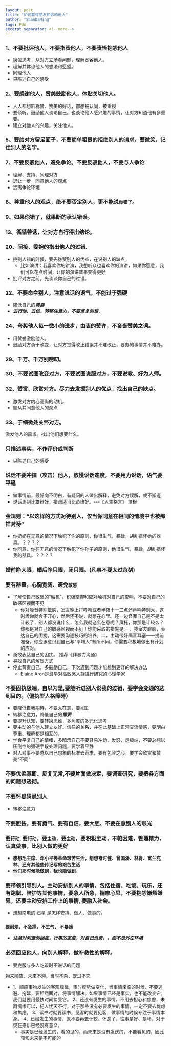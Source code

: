 ```yaml
---
layout: post
title: "如何赢得朋友和影响他人"
author: "ShanDaMing"
tags: PUA
excerpt_separator: <!--more-->
---
```


<!--more-->

### 1、不要批评他人，不要指责他人，不要责怪抱怨他人
* 换位思考，从对方立场看问题，理解宽容他人。
* 理解并体谅他人的想法和愿望。
* 同理他人
* 只陈述自己的感受

### 2、要感谢他人，赞美鼓励他人，体贴关切他人。
* 人人都想听称赞、赞美的好话，都想被认同，被重视
* 要倾听，鼓励他人谈论自己。也谈论他人感兴趣的事情，让对方知道他有多重要。
* 建立对他人的兴趣，关注他人。

### 5、要给对方留足面子，不要简单粗暴的拒绝别人的请求，要微笑，记住别人的名字。

### 7、不要反驳他人，避免争论。不要反驳他人，不要与人争论
* 理解、支持、同理对方
* 退让一步，同意他人的观点
* 远离争论环境

### 8、尊重他人的观点，绝不要否定别人，更不能说`你错了`。

### 9、如果你错了，就果断的承认错误。

### 13、循循善诱，让对方自行得出结论。

### 20、间接、委婉的指出他人的过错.
* 挑别人错的时候，要先称赞别人的优点，在说别人的缺点。
	 - 比如演讲：我喜欢你的讲演，我想听众也喜欢你的演讲，如果你愿意，我们可以花点时间，让你的演讲效果变得更好
* 批评对方之前，先谈谈你自己的过错。

### 22、不要命令别人，注意说话的语气，不能过于强硬
* 降低自己的***需要***
* ***去行动、去做，转移注意力，不要反复的想***，

### 24、夸奖他人每一微小的进步，由衷的赞许，不吝啬赞美之词。
* 用赞誉激励他人。
* 鼓励对方勇于改变，让对方觉得改正错误并不难改正，要办的事情并不难办。

### 29、千万、千万别唠叨。

### 30、不要试图改变对方，不要试图说服对方，不要说教、好为人师。

### 32、赞赏、欣赏对方。尽力去发掘别人的优点，找出自己的缺点。
* 激发对方内心高尚的动机。
* 顺从并同意他人的观点

### 33、于细微处关怀对方。
激发他人的需求。找出他们想要什么。

### 只描述事实，不作评价或判断
* 只陈述自己的感受

### 说话不要冲撞（攻击）他人，放慢说话速度，不要用力说话，语气要平稳
* 做事情前，最好向不明白，有疑问的人做出解释，避免对方误解，或不知道
* 说话周到比雄辩好，措词适当比恭维好。---《人生格言》 培根

### 金规则：“以这样的方式对待别人，仅当你同意在相同的情境中也被那样对待”
* 你奶奶在无意的情况下触犯了你的原则，你很生气，暴躁，胡乱损坏她的器具。？？？？
* 你同意，你在无意的情况下触犯了你孙子的原则，他很生气，暴躁，胡乱损坏我的器具。？？？？

### 婚前睁大眼，婚后睁只眼，闭只眼。(凡事不要太过苛刻)

### 要有器量，心胸宽阔、避免`敏感`
* 了解使自己敏感的“触机”，积极掌握和应对触机对自己的影响，不要对自己的敏感区视而不见
	 - 你对噪音特别敏感，室友晚上打呼噜或者半夜十一二点还声响特别大，这时候你就会不开心，然后还不说，就憋在心里。还一边怪罪自己是不是太计较了，别人都没说什么，怎么我就这么在意呢？拜托，你那是计较么？你那是对自己的敏感区视而不见！你能采取的措施是:一，找室友聊聊，表达自己的困扰。这需要沟通技巧的培养。二，主动带好隔音耳塞——提前准备，你应该意识到自己与“平均人”有所不同，你需要积极地做出有计划的应对。
* 勇敢表达自己的困扰。 推荐《非暴力沟通》
* 寻找自己的解压方式
* 停止苛责自己，多鼓励自己，下次遇到问题才能想到更好的解决办法
	 - Elaine Aron是最早对高敏感人群进行研究的心理学家

### 不要固执极端，自以为是,要能听进别人说我的过错，要学会变通的达到目的。（偏执型人格障碍）
* 要降低自我期待，不要太在意，要`减压`.
* 转移注意力，降低自己的***需要***
* 要提升认知，要转换思维，多角度的多元化思考
* 要主动的与他人建立友好、信任的关系，并在此基础上正常交流情感，要明白尊重、理解都是相互的。
* 学会平复自己的情绪，多暗示自己不要轻易冲动、发怒、走极端，不要总想以压倒性的强硬手段处理问题，要学着平静
* 对人对事不要总以自己想象的标准去苛求，要有包容之心，要学会欣赏和赞美“不同”

### 不要优柔寡断、反复无常,不要片面做决定，要调查研究，要把各方面的问题想透彻。

### 不要怀疑猜忌别人
* 转移注意力

### 不要胆怯，要有勇气、要有自信，要大胆、不要在意别人的眼光

### 要`行动`, 要`行动`，要`主动`，要`主动`，要积极主动，不帕困难，管理精力，认真做事，比别人做的更好
* **想想毛主席、邓小平等革命艰苦生活，想想褚时健、曾国潘、林肯、富兰克林、还有其他些传记写的艰苦生活**
* **他们那时候能做到，我也能做到**。

### 要带领引导别人。主动安排别人的事情，包括住宿、吃饭、玩乐，还有跑腿、陪护等其他事情，要急人所急，揣摩心思，不要抱怨嫌烦嫌累，还要主动安排工作上的事情, 要融入社会。
* 想想南电的 石星 是怎样安排、做人、做事的。

### `要耐烦，不急躁，不生气, 不暴躁`
* ***注意对刺激的回应，行事的态度，对自己负责，，而不是外在环境***

### 必须回应他人，向别人解释，做补救性的解释。
* 要克服与多人吃饭时不说话的问题

物来顺应、未来不迎、当时不杂、既过不恋
* 1、顺应事物发生的客观规律，审时度势做变化，当事情来临的时候，不要逃避、拖延，要坦然面对，将事情解决。如果事情已经是事实，也不能改变它，我们就要用最快时间接受它。 2、还没有发生的事情，不用去担心和焦虑，未雨绸缪可以，杞人忧天不行，对于那些没有必要发生的事情，一定不要去忧虑和焦虑。 3、读书时就要读书，见客时就要见客，做事情的时候专注于事情本身。 4、已经发生的事情，就不要再去计较、怀念了，往事是好、是坏，对于现在来讲已经没有意义。
	 - 事实是已经发生的，看的见的，而未来是没有发送的，不能看见的，因此预知未来是不可能的

